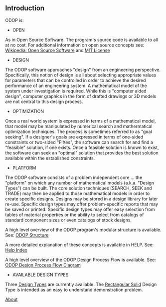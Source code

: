 ## Introduction

ODOP is:   

* OPEN   

As in Open Source Software. 
The program's source code is available to all at no cost.
For additional information on open source concepts see:
[Wikipedia: Open Source Software](https://en.wikipedia.org/wiki/Open-source_software)
and 
[MIT License](https://github.com/thegrumpys/odop/blob/master/LICENSE)
   

* DESIGN   

The ODOP software approaches "design" from an engineering perspective.
Specifically, this notion of design is all about selecting appropriate values 
for parameters that can be controlled in order to achieve the desired performance 
of an engineering system.
A mathematical model of the system under investigation is required.
While this is "computer aided design", computer graphics in the form of
drafted drawings or 3D models are not central to this design process.
   

* OPTIMIZATION

Once a real world system is expressed in terms of a mathematical model,
that model may be manipulated by numerical search and mathermatical optimization techniques.
The process is sometimes referred to as "goal seeking".
If a designer's goals are expressed in terms of one-sided constraints
or two-sided "FIXes", the software can search for and find a "feasible" solution, if one exists.
Once a feasible solution is known to exist, the software can seek an "optimal" solution
that provides the best solution available within the established constraints. 
   

* PLATFORM

The ODOP software consists of a problem independent core ... the "platform" on which
any number of mathematical models (a.k.a. "Design Types") can be built.
The core solution techniques (SEARCH, SEEK and TRADE) may then be applied to
those mathematical models in order to create specific designs.
Designs may be stored in a design library for later re-use.
Specific design types may offer problem-specific reports that may be saved or printed.
Specific design types may offer easy selection from tables of material properties
or the ability to select from catalogs of standard component sizes or even
catalogs of stock designs.

A high level overview of the ODOP program's modular structure is available.  See:
[ODOP Structure](png/ODOP_StructureDiagram.png)   
   
A more detailed explanation of these concepts is available in HELP. 
See: [Help Index](../Help/index)

A high level overview of the ODOP Design Process Flow is available.  See:   
[ODOP Design Process Flow Diagram](./png/DesignProcessFlowDiagram.png)


* AVAILABLE DESIGN TYPES
   
Three [Design Types](../Help/DesignTypes) are currently available.
The [Rectangular Solid](../Help/DesignTypes/r_solid) Design Type is intended as an 
easy to understand demonstration problem.


[About](./)
